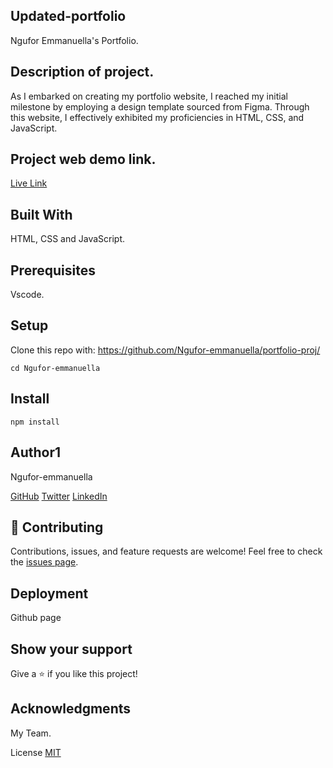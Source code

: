 
## Updated-portfolio
Ngufor Emmanuella's Portfolio.

## Description of project.
As I embarked on creating my portfolio website, I reached my initial milestone by employing a design template sourced from Figma. Through this website, I effectively exhibited my proficiencies in HTML, CSS, and JavaScript.

## Project web demo link.
[Live Link](https://ngufor-emmanuella.github.io/updated-portfolio/)

## Built With
HTML, CSS and JavaScript.

## Prerequisites
Vscode.

## Setup
Clone this repo with:
https://github.com/Ngufor-emmanuella/portfolio-proj/

```
cd Ngufor-emmanuella
```
## Install
```
npm install
```
## Author1
Ngufor-emmanuella
 
[GitHub](https://github.com/Ngufor-emmanuella/portfolio-proj/) 
[Twitter](https://twitter.com/Ngufor-emmanuella) 
[LinkedIn](https://www.linkedin.com/in/Ngufor-emmanuella/)

## 🤝 Contributing
Contributions, issues, and feature requests are welcome!
Feel free to check the [issues page](https://github.com/Ngufor-emmanuella/issues/).

## Deployment
Github page

## Show your support
Give a ⭐️ if you like this project!

## Acknowledgments
My Team.

License
[MIT](https://github.com/eerapheal/Ngufor-emmanuella/main/LICENSE)

